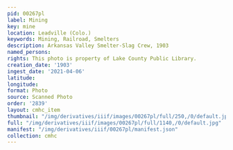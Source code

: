 ```yaml
---
pid: 00267pl
label: Mining
key: mine
location: Leadville (Colo.)
keywords: Mining, Railroad, Smelters
description: Arkansas Valley Smelter-Slag Crew, 1903
named_persons: 
rights: This photo is property of Lake County Public Library.
creation_date: '1903'
ingest_date: '2021-04-06'
latitude: 
longitude: 
format: Photo
source: Scanned Photo
order: '2839'
layout: cmhc_item
thumbnail: "/img/derivatives/iiif/images/00267pl/full/250,/0/default.jpg"
full: "/img/derivatives/iiif/images/00267pl/full/1140,/0/default.jpg"
manifest: "/img/derivatives/iiif/00267pl/manifest.json"
collection: cmhc
---
```

